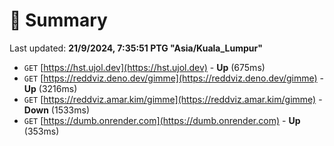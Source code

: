 # 📖 Summary
Last updated: **21/9/2024, 7:35:51 PTG "Asia/Kuala_Lumpur"**

- `GET` [https://hst.ujol.dev](https://hst.ujol.dev) - **Up** (675ms)
- `GET` [https://reddviz.deno.dev/gimme](https://reddviz.deno.dev/gimme) - **Up** (3216ms)
- `GET` [https://reddviz.amar.kim/gimme](https://reddviz.amar.kim/gimme) - **Down** (1533ms)
- `GET` [https://dumb.onrender.com](https://dumb.onrender.com) - **Up** (353ms)
